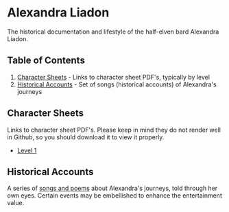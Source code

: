 # Alexandra Liadon

The historical documentation and lifestyle of the half-elven bard Alexandra Liadon.


## Table of Contents

1. [Character Sheets](#character-sheets) - Links to character sheet PDF's, typically by level
2. [Historical Accounts](#historical-accounts) - Set of songs (historical accounts) of Alexandra's journeys


## Character Sheets

Links to character sheet PDF's. Please keep in mind they do not render well in Github,
so you should download it to view it properly.

- [Level 1](https://github.com/prezschaefer/alexandra_liadon/blob/master/character_sheets/alexandra_liadon_lvl_1.pdf)


## Historical Accounts

A series of [songs and poems](https://github.com/prezschaefer/alexandra_liadon/blob/master/docs/songs/README.md)
about Alexandra's journeys, told through her own eyes. Certain events may be embellished
to enhance the entertainment value.
